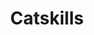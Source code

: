 ---
title:			"Catskills"
post_path:	2017-01-21-catskills
date_start:	2017/01/21
date_end:		2017/01/22
metadata:
  - year: 2017
  - cities:
      - Hudson
  - states:
      - New York
  - countries:
      - United States
  - continents:
      - North America
  - hotels:
      - Rivertown Lodge
photos:
  - ext:		01.jpg
    class:	horizontal
  - ext:    02.jpg
    class:  vertical
  - ext:    03.jpg
    class:  vertical
---